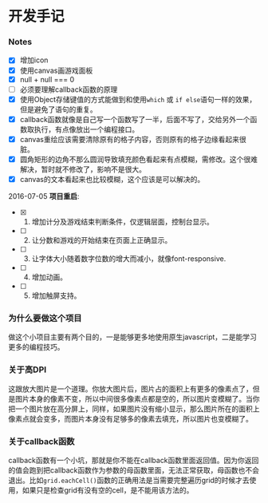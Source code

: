 # 开发手记

### Notes

 - [X] 增加icon
 - [X] 使用canvas画游戏面板
 - [X] null + null === 0
 - [ ] 必须要理解callback函数的原理
 - [x] 使用Object存储键值的方式能做到和使用`which` 或 `if else`语句一样的效果，但是避免了语句的重复。
 - [x] callback函数就像是自己写一个函数写了一半，后面不写了，交给另外一个函数取执行，有点像放出一个编程接口。
 - [x] canvas重绘应该需要清除原有的格子内容，否则原有的格子边缘看起来很脏。
 - [x] 圆角矩形的边角不那么圆润导致填充颜色看起来有点模糊，需修改。这个很难解决，暂时就不修改了，影响不是很大。
 - [x] canvas的文本看起来也比较模糊，这个应该是可以解决的。

2016-07-05
__项目重启__:

- [x] 1. 增加计分及游戏结束判断条件，仅逻辑层面，控制台显示。
- [ ] 2. 让分数和游戏的开始结束在页面上正确显示。
- [ ] 3. 让字体大小随着数字位数的增大而减小，就像font-responsive.
- [ ] 4. 增加动画。
- [ ] 5. 增加触屏支持。

### 为什么要做这个项目
做这个小项目主要有两个目的，一是能够更多地使用原生javascript，二是能学习更多的编程技巧。

### 关于高DPI
这跟放大图片是一个道理。你放大图片后，图片占的面积上有更多的像素点了，但是图片本身的像素不变，所以中间很多像素点都是空的，所以图片变模糊了。当你把一个图片放在高分屏上，同样，如果图片没有缩小显示，那么图片所在的面积上像素点就会变多，而图片本身没有足够多的像素去填充，所以图片也变模糊了。

### 关于callback函数
callback函数有一个小坑，那就是你不能在callback函数里面返回值。因为你返回的值会跑到把callback函数作为参数的母函数里面，无法正常获取，母函数也不会退出。比如`grid.eachCell()`函数的正确用法是当需要完整遍历grid的时候才去使用，如果只是检查grid有没有空的cell，是不能用该方法的。
